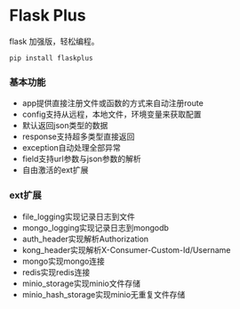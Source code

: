 # Flask Plus

flask 加强版，轻松编程。

```
pip install flaskplus
```

### 基本功能

- app提供直接注册文件或函数的方式来自动注册route
- config支持从远程，本地文件，环境变量来获取配置
- 默认返回json类型的数据
- response支持超多类型直接返回
- exception自动处理全部异常
- field支持url参数与json参数的解析
- 自由激活的ext扩展

### ext扩展

- file_logging实现记录日志到文件
- mongo_logging实现记录日志到mongodb
- auth_header实现解析Authorization
- kong_header实现解析X-Consumer-Custom-Id/Username
- mongo实现mongo连接
- redis实现redis连接
- minio_storage实现minio文件存储
- minio_hash_storage实现minio无重复文件存储
